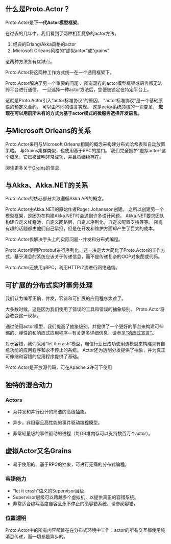 ## 什么是Proto.Actor？

Proto.Actor是**下一代Actor模型框架**。


在过去的几年中，我们看到了两种相互竞争的actor方法。

1. 经典的Erlang/Akka风格的actor
2. Microsoft Orleans风格的“虚拟actor”或“grains”

这两种方法各有优缺点。


Proto.Actor将这两种工作方式统一在一个通用框架下。


Proto.Actor解决了另一个重要的问题：
所有现存的actor模型框架或语言都无法跨平台进行通信。
一旦选择一种actor方法后，您便被锁定在特定平台上。


这就是Proto.Actor引入“actor标准协议”的原因，
“actor标准协议”是一个基础原语的预定义合约，
可以由不同的语言实现。
这是actor系统领域的一次变革，
**您现在可以用前所未有的方式为基于actor模式的微服务选择开发语言。**


## 与Microsoft Orleans的关系

Proto.Actor采用与Microsoft Orleans相同的概念来构建分布式哈希表和自动放置策略。
与Grains集群类似，也使用基于RPC的接口。
我们完全拥护“虚拟actor”这个概念，它已被证明非常成功，并且将继续存在。


阅读更多关于[Grains](https://proto.actor/docs/what-is-protoactor/)的信息


## 与Akka、Akka.NET的关系

Proto.Actor的核心部分大致遵循Akka API的概念。


Proto.Actor由Akka.NET的原始作者Roger Johansson创建。
之所以创建另一个模型框架，是因为在构建Akka.NET时会遇到许多设计问题。 
Akka.NET要求团队构建自定义线程池，自定义网络层，自定义序列化，自定义配置支持等等。
所有有趣的话题都由他们自己承担，但是在开发和维护方面却产生了巨大的成本。


Proto.Actor仅解决手头上的实际问题--并发和分布式编程。

Proto.Actor使用Protobuf进行序列化，这一决定大大简化了Proto.Actor的工作方式。基于消息的系统应该关于传递信息，而不是传递复杂的OOP对象图或代码。


Proto.Actor还使用gRPC，利用HTTP/2流进行网络通信。


## 可扩展的分布式实时事务处理

我们认为编写正确，并发，容错和可扩展的应用程序太难了。


大多数时候，这是因为我们使用了错误的工具和错误的抽象级别。 
Proto.Actor将会改变这一现状。


通过使用actor模型，我们提高了抽象级别，并提供了一个更好的平台来构建可伸缩的、弹性的和响应式应用程序--有关更多详细信息，请参见[“响应式宣言”](http://www.reactivemanifesto.org/)。


对于容错，我们采用“let it crash”模型，电信行业已成功使用该模型来构建具有自愈功能的应用程序和永不停止的系统。 
Actor还为透明分发提供了抽象，并为真正可伸缩和容错的应用程序提供了基础。


Proto.Actor是开放源代码，可在Apache 2许可下使用


## 独特的混合动力

### Actors

- 为并发和并行设计的简洁的高级抽象。

- 异步，非阻塞且高性能的事件驱动编程模型。

- 非常轻量级的事件驱动的进程（每GB堆内存可以支持数百万个actor）。

## 虚拟Actor又名Grains

- 易于使用的、基于RPC的抽象，可进行无痛的分布式编程。

### 容错能力

- “let it crash”语义的Supervisor层级
- Supervisor层级可以跨越多个虚拟机，以提供真正的容错系统。
- 非常适合编写高度自容且永不停止的高容错系统。请参阅容错。

### 位置透明

Proto.Actor中的所有内容都旨在在分布式环境中工作：actor的所有交互都使用纯消息传递，而一切都是异步的。